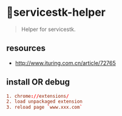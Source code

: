 # servicestk-helper
> Helper for servicestk.


## resources
+ http://www.ituring.com.cn/article/72765

## install OR debug
```conf
1. chrome://extensions/
2. load unpackaged extension
3. reload page `www.xxx.com`
```
